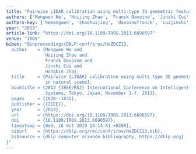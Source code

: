 ```yaml
---
title: "Pairwise LIDAR calibration using multi-type 3D geometric features in natural scene"
authors: ['Mengwen He', 'Huijing Zhao', 'Franck Davoine', 'Jinshi Cui', 'Hongbin Zha']
authors-key: ['hemengwen', 'zhaohuijing', 'davoinefranck', 'cuijinshi', 'zhahongbin']
year: "2013"
article-link: "https://doi.org/10.1109/IROS.2013.6696597"
venue: "IROS"
bibex: "@inproceedings{DBLP:conf/iros/HeZDCZ13,
  author    = {Mengwen He and
               Huijing Zhao and
               Franck Davoine and
               Jinshi Cui and
               Hongbin Zha},
  title     = {Pairwise {LIDAR} calibration using multi-type 3D geometric features
               in natural scene},
  booktitle = {2013 {IEEE/RSJ} International Conference on Intelligent Robots and
               Systems, Tokyo, Japan, November 3-7, 2013},
  pages     = {1828--1835},
  publisher = {{IEEE}},
  year      = {2013},
  url       = {https://doi.org/10.1109/IROS.2013.6696597},
  doi       = {10.1109/IROS.2013.6696597},
  timestamp = {Wed, 16 Oct 2019 14:14:51 +0200},
  biburl    = {https://dblp.org/rec/conf/iros/HeZDCZ13.bib},
  bibsource = {dblp computer science bibliography, https://dblp.org}
}"
---
```

